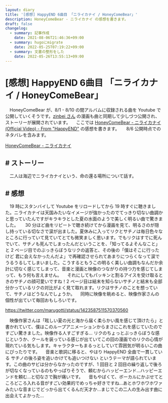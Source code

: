 ```yaml
---
layout: diary
title: '[感想] HappyEND 6曲目 「ニライカナイ / HoneyComeBear」'
description: HoneyComeBear - ニライカナイ の感想を書きます。
draft: false
changelog:
  - summary: 記事作成
    date: 2021-08-06T21:46:36+09:00
  - summary: hugoにmigrate
    date: 2022-05-25T07:19:22+09:00
  - summary: 文書の整形をした
    date: 2022-05-26T13:55:13+09:00
---
```


# [感想] HappyEND 6曲目 「ニライカナイ / HoneyComeBear」

　HoneyComeBear が、8/1 - 8/10 の間アルバムに収録される曲を Youtube で公開していくそうです。[zinbei さん](https://twitter.com/tz036) の漫画も曲と同期して少しづつ公開され、ストーリーが展開されています。
　ここでは [HoneyComeBear - ニライカナイ (Official Video) - From "HappyEND"](https://youtu.be/-mR2-wbUVe0) の感想を書きます。
　 8/6 公開時点でのネタバレを含みます。

[HoneyComeBear - ニライカナイ](https://youtu.be/-mR2-wbUVe0)

## # ストーリー

　二人は海辺でニライカナイという、命の還る場所について話す。

## # 感想

　19 時にスタンバイして Youtube をリロードしてから 19 時すぐに聴きました。ニライカナイは天国みたいなイメージが強かったのでてっきり切ない曲調かと思っていたんですがキラキラとした夏の水面のようで美しく明るい曲で驚きました。
　 30 分ほど曲をリピートで聴き続けてから漫画を見て、明るさのが隠し持っている切なさで涙が出ました。夏休みに入ってリクとサチノは毎日色々なところに行っていて見ていてとても微笑ましく思います。でもリクはすでに死んでいて、サチノも死んでしまったんだということを、「知ってるよそんなこと」と 2 ページ目でのぶっきらぼうなリクの返答と、その後の「僕はそこに行ったけど 君に会えなかったんだよ」で再確認させられてあまりにつらくなって涙でうるうるしてしまいました。こうするともうこの明るく美しい曲調もなんだか余計に切なく感じてしまって、音楽と漫画と映像のつながりの持つ力を感じてしまって、もう何も言えません。
　それにしてもパッキンと割るアイスを受け取るときのサチノの顔可愛いですね！2 ページ目は結末を知らないサチノと結末も全部分かっているリクの対比がよく見て取れます。リクはサチノのことを想っていて、サチノはどうなんでしょうか。
　同時に映像を眺めると、映像作家さんの個性が出ていて毎回おもしろいです。

https://twitter.com/marugotti/status/1423587511570370560

　映像作家さんは「眩しい夏の光と海から届く柔らかい風を感じて頂けたら」と書かれていて、僕はこのループアニメーションからまさにこれを感じていたのですごい驚きました。映像作る人すごすぎる... リクのちょっとぶっきらぼうな感じというか、クールを装っている感じが出ていてこの回の漫画でのリクの心情が現れている気もします。キャラクターもまるっとしていて雰囲気が明るいこの曲にぴったりです。
　音楽と歌詞に移ると、やはり HappyEND 全曲で一貫している サチノの後ろ姿を追いかけても追いつけない というテーマが語られています。この曲のサビは分からなかったのですが、1 回目と 2 回目の繰り返しで後ろが切なくなっているのもやっぱりそうで、頼むからハッピーエンド...ハッピーエンドを頼む...と切なさで胸が痛いです。
　音もやばくて、ボーカルにかぶせてところどころ入れる音がすごい効果的でめっちゃ好きですね...あとホワホワホワァみたいな音まじでどっから出てくるんだ天才か...まじでこの二人の生み出す曲に出会えてよかった...
